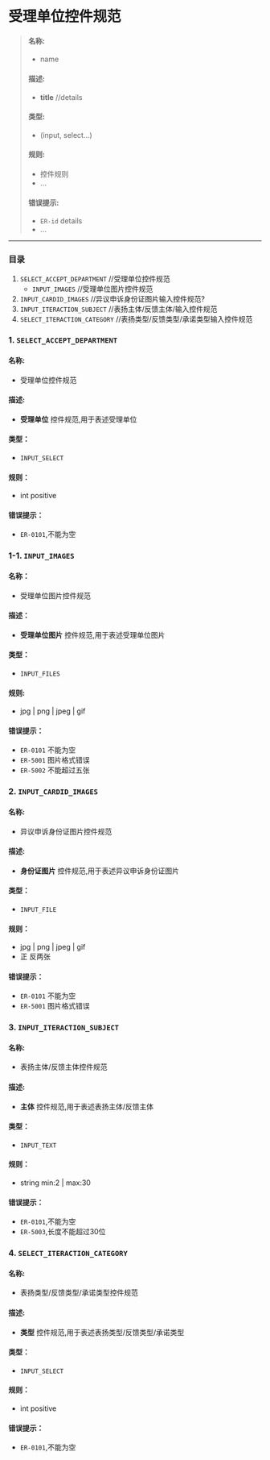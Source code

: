 # 受理单位控件规范

> #### 名称: 
> + name
> 
> #### 描述: 
> 
> + **title** //details
> 
> #### 类型: 
> 	+ (input, select...)
> 
> #### 规则: 
> 
> 	+ 控件规则
>  + ...
> 
> #### 错误提示: 
> + `ER-id` details
> + ...

----

### 目录

1. `SELECT_ACCEPT_DEPARTMENT`   //受理单位控件规范
	+ `INPUT_IMAGES`             //受理单位图片控件规范 		
2. `INPUT_CARDID_IMAGES`        //异议申诉身份证图片输入控件规范?
3. `INPUT_ITERACTION_SUBJECT`   //表扬主体/反馈主体/输入控件规范
4. `SELECT_ITERACTION_CATEGORY` //表扬类型/反馈类型/承诺类型输入控件规范


### 1. `SELECT_ACCEPT_DEPARTMENT `

#### 名称: 

+ 受理单位控件规范

#### 描述: 

+ **受理单位** 控件规范,用于表述受理单位

#### 类型：

+ `INPUT_SELECT`

#### 规则：

+ int positive

#### 错误提示：

+ `ER-0101`,不能为空  


### 1-1. `INPUT_IMAGES`

#### 名称：
+ 受理单位图片控件规范

#### 描述：
+ **受理单位图片** 控件规范,用于表述受理单位图片

#### 类型：
+ `INPUT_FILES`

#### 规则: 
+ jpg | png | jpeg | gif

#### 错误提示：
+ `ER-0101` 不能为空 
+ `ER-5001` 图片格式错误  
+ `ER-5002` 不能超过五张  

### 2. `INPUT_CARDID_IMAGES`

#### 名称: 

+ 异议申诉身份证图片控件规范

#### 描述: 

+ **身份证图片** 控件规范,用于表述异议申诉身份证图片

#### 类型：

+ `INPUT_FILE`

#### 规则：

+ jpg | png | jpeg | gif
+ 正 反两张

#### 错误提示：

+ `ER-0101` 不能为空
+ `ER-5001` 图片格式错误

### 3. `INPUT_ITERACTION_SUBJECT`

#### 名称: 

+ 表扬主体/反馈主体控件规范

#### 描述: 

+ **主体** 控件规范,用于表述表扬主体/反馈主体

#### 类型：

+ `INPUT_TEXT`

#### 规则：

+ string min:2 | max:30

#### 错误提示：

+ `ER-0101`,不能为空
+ `ER-5003`,长度不能超过30位


### 4. `SELECT_ITERACTION_CATEGORY`

#### 名称: 

+ 表扬类型/反馈类型/承诺类型控件规范

#### 描述: 

+ **类型** 控件规范,用于表述表扬类型/反馈类型/承诺类型

#### 类型：

+ `INPUT_SELECT`

#### 规则：

+ int positive

#### 错误提示：

+ `ER-0101`,不能为空 
